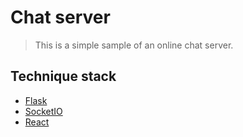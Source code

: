 # Chat server

> This is a simple sample of an online chat server.

## Technique stack

 * [Flask](http://flask.pocoo.org/)
 * [SocketIO](http://socket.io/)
 * [React](https://facebook.github.io/react/)
